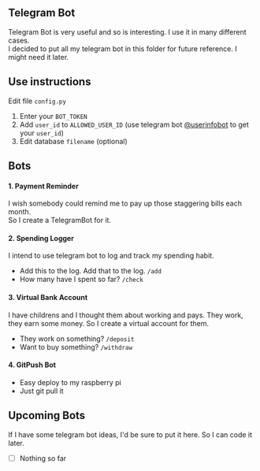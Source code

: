 ## Telegram Bot
Telegram Bot is very useful and so is interesting. I use it in many different cases.<br>
I decided to put all my telegram bot in this folder for future reference. I might need it later.

## Use instructions
Edit file `config.py`
1. Enter your `BOT_TOKEN`
2. Add `user_id` to `ALLOWED_USER_ID` (use telegram bot [@userinfobot](https://t.me/userinfobot) to get your `user_id`)
3. Edit database `filename` (optional)

## Bots
#### 1. Payment Reminder
I wish somebody could remind me to pay up those staggering bills each month.<br>
So I create a TelegramBot for it.
#### 2. Spending Logger
I intend to use telegram bot to log and track my spending habit.
- Add this to the log. Add that to the log. `/add`
- How many have I spent so far? `/check`
#### 3. Virtual Bank Account
I have childrens and I thought them about working and pays. They work, they earn some money. So I create a virtual account for them.
- They work on something? `/deposit`
- Want to buy something? `/withdraw`
#### 4. GitPush Bot
- Easy deploy to my raspberry pi
- Just git pull it

## Upcoming Bots
If I have some telegram bot ideas, I'd be sure to put it here. So I can code it later.

- [ ] Nothing so far
